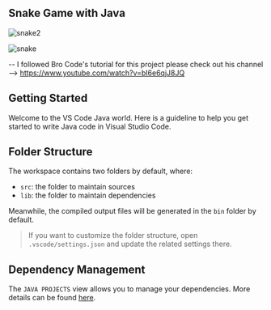## Snake Game with Java


![snake2](https://github.com/fvdime/java_snake_game/assets/73942727/a91e7c3e-3953-4531-9159-42c9e8635e85)

![snake](https://github.com/fvdime/java_snake_game/assets/73942727/379130b4-d621-4754-a13c-baafda776cd2)


-- I followed Bro Code's tutorial for this project please check out his channel --> https://www.youtube.com/watch?v=bI6e6qjJ8JQ


## Getting Started

Welcome to the VS Code Java world. Here is a guideline to help you get started to write Java code in Visual Studio Code.

## Folder Structure

The workspace contains two folders by default, where:

- `src`: the folder to maintain sources
- `lib`: the folder to maintain dependencies

Meanwhile, the compiled output files will be generated in the `bin` folder by default.

> If you want to customize the folder structure, open `.vscode/settings.json` and update the related settings there.

## Dependency Management

The `JAVA PROJECTS` view allows you to manage your dependencies. More details can be found [here](https://github.com/microsoft/vscode-java-dependency#manage-dependencies).
